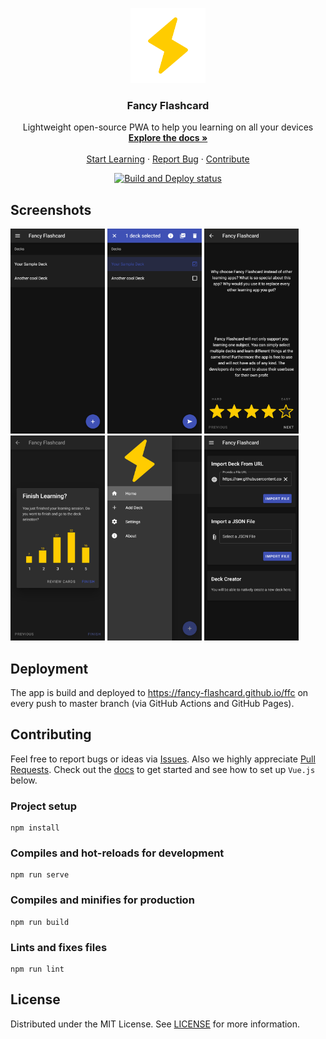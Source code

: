 <!-- README inspired by https://github.com/othneildrew/Best-README-Template -->

<p align="center">
  <a href="https://github.com/fancy-flashcard/ffc">
    <img src="src/assets/flash.svg" alt="Fancy Flashcard Logo" width="120" height="120">
  </a>

  <h3 align="center">Fancy Flashcard</h3>

  <p align="center">
    Lightweight open-source PWA to help you learning on all your devices
    <br />
    <a href="docs/"><strong>Explore the docs »</strong></a>
    <br />
    <br />
    <a href="https://fancy-flashcard.github.io/ffc/">Start Learning</a>
    ·
    <a href="https://github.com/fancy-flashcard/ffc/issues">Report Bug</a>
    ·
    <a href="https://github.com/fancy-flashcard/ffc/pulls">Contribute</a>
  </p>

  <p align="center">
    <a href="https://github.com/fancy-flashcard/ffc">
      <img src="https://github.com/dhbw-ffc/ffc/workflows/Build%20and%20Deploy/badge.svg" alt="Build and Deploy status">
    </a>
  </p>
</p>

## Screenshots

<img src="docs/img/deck-selection.png" alt="Deck Selection" width="30%" /> <img src="docs/img/deck-selection-selected.png" alt="Deck Selection - one deck selected" width="30%" /> <img src="docs/img/q-and-a.png" alt="Card" width="30%" /> <img src="docs/img/finish.png" alt="Evaluation after finishing learning" width="30%" /> <img src="docs/img/menu.png" alt="Menu" width="30%" /> <img src="docs/img/import.png" alt="Import" width="30%" />

## Deployment
The app is build and deployed to https://fancy-flashcard.github.io/ffc on every push to master branch (via GitHub Actions and GitHub Pages).

## Contributing
Feel free to report bugs or ideas via [Issues](issues).
Also we highly appreciate [Pull Requests](pulls).
Check out the [docs](docs) to get started and see how to set up `Vue.js` below.

### Project setup
```
npm install
```

### Compiles and hot-reloads for development
```
npm run serve
```

### Compiles and minifies for production
```
npm run build
```

### Lints and fixes files
```
npm run lint
```

## License

Distributed under the MIT License. See [LICENSE](LICENSE) for more information.
